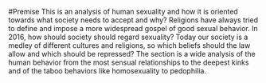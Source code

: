 #Premise
This is an analysis of human sexuality and how it is oriented towards what society needs to accept and why? Religions have always tried to define and impose a more widespread gospel of good sexual behavior. In 2016, how should society should regard sexuality? 
Today our society is a medley of different cultures and religions, so which beliefs should the law allow and which should be repressed? 
The section is a wide analysis of the human behavior from the most sensual relationships to the deepest kinks and of the taboo behaviors like homosexuality to pedophilia.
